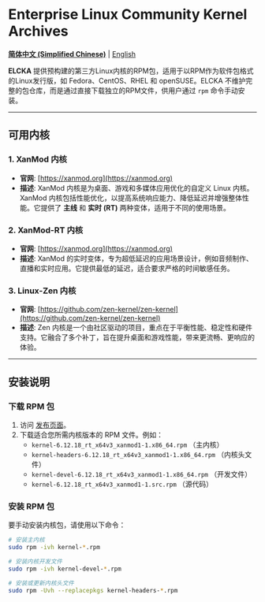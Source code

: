 # Enterprise Linux Community Kernel Archives

**[简体中文 (Simplified Chinese)](README_zh-CN.md)** | [English](README.md)


**ELCKA** 提供预构建的第三方Linux内核的RPM包，适用于以RPM作为软件包格式的Linux发行版，如 Fedora、CentOS、RHEL 和 openSUSE。ELCKA 不维护完整的包仓库，而是通过直接下载独立的RPM文件，供用户通过 `rpm` 命令手动安装。

---

## 可用内核

### 1. **XanMod 内核**
- **官网**: [https://xanmod.org](https://xanmod.org)
- **描述**: XanMod 内核是为桌面、游戏和多媒体应用优化的自定义 Linux 内核。XanMod 内核包括性能优化，以提高系统响应能力、降低延迟并增强整体性能。它提供了 **主线** 和 **实时 (RT)** 两种变体，适用于不同的使用场景。

### 2. **XanMod-RT 内核**
- **官网**: [https://xanmod.org](https://xanmod.org)
- **描述**: XanMod 的实时变体，专为超低延迟的应用场景设计，例如音频制作、直播和实时应用。它提供最低的延迟，适合要求严格的时间敏感任务。

### 3. **Linux-Zen 内核**
- **官网**: [https://github.com/zen-kernel/zen-kernel](https://github.com/zen-kernel/zen-kernel)
- **描述**: Zen 内核是一个由社区驱动的项目，重点在于平衡性能、稳定性和硬件支持。它融合了多个补丁，旨在提升桌面和游戏性能，带来更流畅、更响应的体验。

---

## 安装说明

### 下载 RPM 包
1. 访问 [发布页面](https://github.com/Zhoneym/ELCKA/releases)。
2. 下载适合您所需内核版本的 RPM 文件。例如：
   - `kernel-6.12.18_rt_x64v3_xanmod1-1.x86_64.rpm` （主内核）
   - `kernel-headers-6.12.18_rt_x64v3_xanmod1-1.x86_64.rpm` （内核头文件）
   - `kernel-devel-6.12.18_rt_x64v3_xanmod1-1.x86_64.rpm` （开发文件）
   - `kernel-6.12.18_rt_x64v3_xanmod1-1.src.rpm` （源代码）

### 安装 RPM 包
要手动安装内核包，请使用以下命令：

```bash
# 安装主内核
sudo rpm -ivh kernel-*.rpm

# 安装内核开发文件
sudo rpm -ivh kernel-devel-*.rpm

# 安装或更新内核头文件
sudo rpm -Uvh --replacepkgs kernel-headers-*.rpm
```
